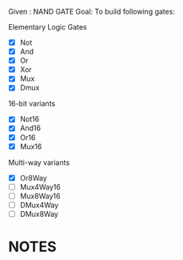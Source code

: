 Given : NAND GATE
Goal: To build following gates:

Elementary Logic Gates
- [x] Not
- [x] And
- [x] Or
- [x] Xor
- [x] Mux
- [x] Dmux

16-bit variants
- [x] Not16
- [x] And16
- [x] Or16
- [x] Mux16

Multi-way variants
- [x] Or8Way
- [ ] Mux4Way16
- [ ] Mux8Way16
- [ ] DMux4Way
- [ ] DMux8Way

# NOTES
